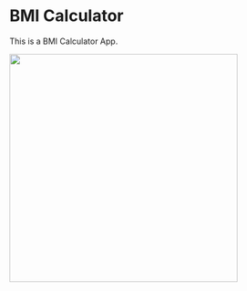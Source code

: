 # BMI Calculator
This is a BMI Calculator App.

<img src="https://user-images.githubusercontent.com/76954575/148698237-b39bf6fc-b33e-4327-b7c1-0512bd259c4e.gif" width=400>
